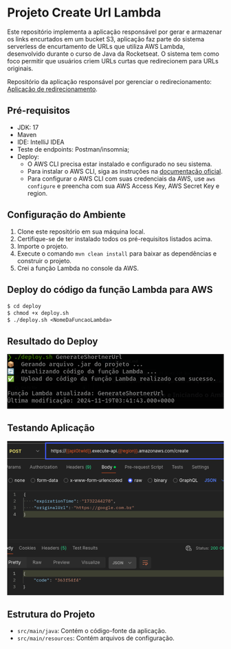 # Projeto Create Url Lambda

   Este repositório implementa a aplicação responsável por gerar e armazenar os links encurtados em um bucket S3,  aplicação faz parte do sistema serverless de encurtamento de URLs que utiliza AWS Lambda, desenvolvido durante o curso de Java da Rocketseat. O sistema tem como foco permitir que usuários criem URLs curtas que redirecionem para URLs originais.  

   Repositório da aplicação responsável por gerenciar o redirecionamento: [Aplicação de redirecionamento](https://github.com/Jefferson-LFS/redirect-url-shortener).

## Pré-requisitos

- JDK: 17 
- Maven
- IDE: IntelliJ IDEA
- Teste de endpoints: Postman/insomnia; 
- Deploy: 
   - O AWS CLI precisa estar instalado e configurado no seu sistema.
   - Para instalar o AWS CLI, siga as instruções na [documentação oficial](https://docs.aws.amazon.com/cli/latest/userguide/install-cliv2.html).
   - Para configurar o AWS CLI com suas credenciais da AWS, use `aws configure` e preencha com sua AWS Access Key, AWS Secret Key e region.
   

## Configuração do Ambiente

1. Clone este repositório em sua máquina local.
2. Certifique-se de ter instalado todos os pré-requisitos listados acima.
3. Importe o projeto.
4. Execute o comando `mvn clean install` para baixar as dependências e construir o projeto.
5. Crei a função Lambda no console da AWS.

## Deploy do código da função Lambda para AWS


```
$ cd deploy
$ chmod +x deploy.sh 
$ ./deploy.sh <NomeDaFuncaoLambda>
```
## Resultado do Deploy

![resultado-deploy](screenshots/deploy-print-shell.png)

## Testando Aplicação

![teste-app](screenshots/create-code-postman.png)

## Estrutura do Projeto

- `src/main/java`: Contém o código-fonte da aplicação.
- `src/main/resources`: Contém arquivos de configuração.